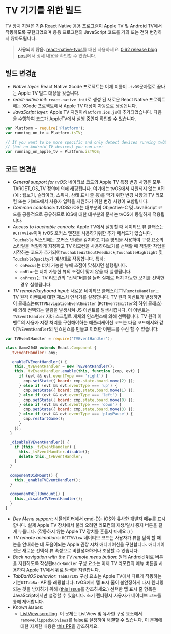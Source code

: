 # TV 기기를 위한 빌드

TV 장치 지원은 기존 React Native 응용 프로그램이 Apple TV 및 Android TV에서 작동하도록 구현되었으며 응용 프로그램의 JavaScript 코드를 거의 또는 전혀 변경하지 않아도됩니다.


> **사용되지 않음.** [react-native-tvos](https://github.com/react-native-community/react-native-tvos)를 대신 사용하세요. [0.62 release blog post](https://reactnative.dev/blog/#moving-apple-tv-to-react-native-tvos)에서 상세 내용을 확인할 수 있습니다.

## 빌드 변경[#](https://reactnative.dev/docs/building-for-tv#build-changes-1)

- *Native layer*: React Native Xcode 프로젝트는 이제 이름이 `-tvOS`문자열로 끝나는 Apple TV 빌드 대상을 갖습니다.
- *react-native init*: `react-native init`로 생성 된 새로운 React Native 프로젝트에는 XCode 프로젝트에서 Apple TV 대상이 자동으로 생성됩니다.
- *JavaScript layer*: Apple TV 지원이`Platform.ios.js`에 추가되었습니다. 다음을 수행하여 코드가 AppleTV에서 실행 중인지 확인할 수 있습니다.

```js
var Platform = require('Platform');
var running_on_tv = Platform.isTV;

// If you want to be more specific and only detect devices running tvOS
// (but no Android TV devices) you can use:
var running_on_apple_tv = Platform.isTVOS;
```

## 코드 변경[#](https://reactnative.dev/docs/building-for-tv#code-changes-1)

- *General support for tvOS*: 네이티브 코드의 Apple TV 특정 변경 사항은 모두 TARGET_OS_TV 정의에 의해 래핑됩니다. 여기에는 tvOS에서 지원되지 않는 API (예 : 웹보기, 슬라이더, 스위치, 상태 표시 줄 등)를 막기 위한 변경 사항과 TV 리모컨 또는 키보드에서 사용자 입력을 지원하기 위한 변경 사항이 포함됩니다.
- *Common codebase*: tvOS와 iOS는 대부분의 Objective-C 및 JavaScript 코드를 공통적으로 공유하므로 iOS에 대한 대부분의 문서는 tvOS에 동일하게 적용됩니다.
- *Access to touchable controls*: Apple TV에서 실행할 때 네이티브 뷰 클래스는`RCTTVView`이며 tvOS 포커스 엔진을 사용하기위한 추가 메서드가 있습니다. `Touchable` 믹스인에는 포커스 변경을 감지하고 기존 방법을 사용하여 구성 요소의 스타일을 적절하게 지정하고 TV 리모컨을 사용하여보기를 선택할 때 적절한 작업을 시작하는 코드가 추가되어`TouchableWithoutFeedback`,`TouchableHighlight` 및`TouchableOpacity`가 예상대로 작동합니다. 특히:
  - `onFocus`는 터치 가능한 뷰에 초점이 맞춰지면 실행됩니다.
  - `onBlur`는 터치 가능한 뷰의 초점이 맞지 않을 때 실행됩니다.
  - `onPress`는 TV 리모컨의 "선택"버튼을 눌러 실제로 터치 가능한 보기를 선택한 경우 실행됩니다.
- *TV remote/keyboard input*: 새로운 네이티브 클래스`RCTTVRemoteHandler`는 TV 원격 이벤트에 대한 제스처 인식기를 설정합니다. TV 원격 이벤트가 발생하면 이 클래스는`RCTTVNavigationEventEmitter` (`RCTEventEmitter`의 하위 클래스)에 의해 선택되는 알림을 발생시켜 JS 이벤트를 발생시킵니다. 이 이벤트는`TVEventHandler` 자바 스크립트 개체의 인스턴스에 의해 선택됩니다. TV 원격 이벤트의 사용자 지정 처리를 구현해야하는 애플리케이션 코드는 다음 코드에서와 같이`TVEventHandler`의 인스턴스를 만들고 이러한 이벤트를 수신 할 수 있습니다:

```js
var TVEventHandler = require('TVEventHandler');

class Game2048 extends React.Component {
  _tvEventHandler: any;

  _enableTVEventHandler() {
    this._tvEventHandler = new TVEventHandler();
    this._tvEventHandler.enable(this, function (cmp, evt) {
      if (evt && evt.eventType === 'right') {
        cmp.setState({ board: cmp.state.board.move(2) });
      } else if (evt && evt.eventType === 'up') {
        cmp.setState({ board: cmp.state.board.move(1) });
      } else if (evt && evt.eventType === 'left') {
        cmp.setState({ board: cmp.state.board.move(0) });
      } else if (evt && evt.eventType === 'down') {
        cmp.setState({ board: cmp.state.board.move(3) });
      } else if (evt && evt.eventType === 'playPause') {
        cmp.restartGame();
      }
    });
  }

  _disableTVEventHandler() {
    if (this._tvEventHandler) {
      this._tvEventHandler.disable();
      delete this._tvEventHandler;
    }
  }

  componentDidMount() {
    this._enableTVEventHandler();
  }

  componentWillUnmount() {
    this._disableTVEventHandler();
  }
}
```

- *Dev Menu support*: 시뮬레이터에서 cmd-D는 iOS와 유사한 개발자 메뉴를 표시합니다. 실제 Apple TV 장치에서 불러 오려면 리모컨의 재생/일시 중지 버튼을 길게 누릅니다. (작동하지 않는 Apple TV 장치를 흔들지 마세요 :) )
- *TV remote animations*: `RCTTVView` 네이티브 코드는 사용자가 뷰를 탐색 할 때 눈을 안내하는 데 도움이되는 Apple 권장 시차 애니메이션을 구현합니다. 애니메이션은 새로운 선택적 뷰 속성으로 비활성화하거나 조정할 수 있습니다.
- *Back navigation with the TV remote menu button*: 원래 Android 뒤로 버튼을 지원하도록 작성된`BackHandler` 구성 요소는 이제 TV 리모컨의 메뉴 버튼을 사용하여 Apple TV에서 뒤로 탐색을 지원합니다.
- *TabBarIOS behavior*: `TabBarIOS` 구성 요소는 Apple TV에서 다르게 작동하는 기본`UITabBar` API를 래핑합니다. tvOS에서 탭 표시 줄이 불안정하게 다시 렌더링되는 것을 방지하기 위해 ([this issue](https://github.com/facebook/react-native/issues/15081)를 참조하세요.) 선택한 탭 표시 줄 항목은 JavaScript에서만 설정할 수 있습니다. 초기 렌더링시 사용자가 네이티브 코드를 통해 제어합니다.
- *Known issues*:
  - [ListView scrolling](https://github.com/facebook/react-native/issues/12793). 이 문제는 ListView 및 유사한 구성 요소에서`removeClippedSubviews`를 false로 설정하여 해결할 수 있습니다. 이 문제에 대한 자세한 내용은 [this PR](https://github.com/facebook/react-native/pull/12944)을 참조하세요.
